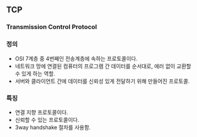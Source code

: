 ## TCP
### Transmission Control Protocol

### 정의
- OSI 7계층 중 4번째인 전송계층에 속하는 프로토콜이다.
- 네트워크 망에 연결된 컴퓨터의 프로그램 간 데이터를 순서대로, 에러 없이 교환할 수 있게 하는 역할.
- 서버와 클라이언트 간에 데이터를 신뢰성 있게 전달하기 위해 만들어진 프로토콜.

### 특징
- 연결 지향 프로토콜이다.
- 신뢰할 수 있는 프로토콜이다.
- 3way handshake 절차를 사용함.